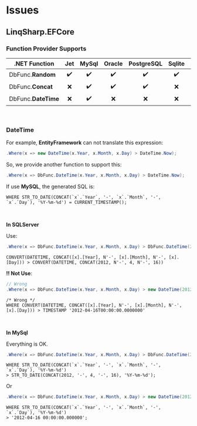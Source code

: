 # Issues

## LinqSharp.EFCore

### Function Provider Supports

| .NET Function       | Jet  | MySql | Oracle | PostgreSQL | Sqlite | SqlServer |
| ------------------- | :--: | :---: | :----: | :--------: | :----: | :-------: |
| DbFunc.**Random**   |  ✔️   |   ✔️   |   ✔️    |     ✔️      |   ✔️    |     ✔️     |
| DbFunc.**Concat**   |  ❌   |   ✔️   |   ✔️    |     ✔️      |   ❌    |     ✔️     |
| DbFunc.**DateTime** |  ❌   |   ✔️   |   ❌    |     ❌      |   ❌    |     ✔️     |

<br/>

### DateTime

For example, **EntityFramework** can not translate this expression:

```c#
.Where(x => new DateTime(x.Year, x.Month, x.Day) > DateTime.Now);
```

So, we provide another function to support this:

```c#
.Where(x => DbFunc.DateTime(x.Year, x.Month, x.Day) > DateTime.Now);
```

If use **MySQL**, the generated SQL is:

```mysql
WHERE STR_TO_DATE(CONCAT(`x`.`Year`, '-', `x`.`Month`, '-', `x`.`Day`), '%Y-%m-%d') = CURRENT_TIMESTAMP();
```

<br/>

**In SQLServer**

Use:

```c#
.Where(x => DbFunc.DateTime(x.Year, x.Month, x.Day) > DbFunc.DateTime(2012, 4, 16));
```

```mssql
CONVERT(DATETIME, CONCAT([x].[Year], N'-', [x].[Month], N'-', [x].[Day])) > CONVERT(DATETIME, CONCAT(2012, N'-', 4, N'-', 16))
```

**!! Not Use**:

```c#
// Wrong
.Where(x => DbFunc.DateTime(x.Year, x.Month, x.Day) > new DateTime(2012, 4, 16));
```

```mssql
/* Wrong */
WHERE CONVERT(DATETIME, CONCAT([x].[Year], N'-', [x].[Month], N'-', [x].[Day])) > TIMESTAMP '2012-04-16T00:00:00.0000000'
```

<br/>

**In MySql**

Everything is OK.

```c#
.Where(x => DbFunc.DateTime(x.Year, x.Month, x.Day) > DbFunc.DateTime(2012, 4, 16));
```

```mysql
WHERE STR_TO_DATE(CONCAT(`x`.`Year`, '-', `x`.`Month`, '-', `x`.`Day`), '%Y-%m-%d')
> STR_TO_DATE(CONCAT(2012, '-', 4, '-', 16), '%Y-%m-%d');
```

Or

```c#
.Where(x => DbFunc.DateTime(x.Year, x.Month, x.Day) > new DateTime(2012, 4, 16));
```

```mysql
WHERE STR_TO_DATE(CONCAT(`x`.`Year`, '-', `x`.`Month`, '-', `x`.`Day`), '%Y-%m-%d')
> '2012-04-16 00:00:00.000000';
```


